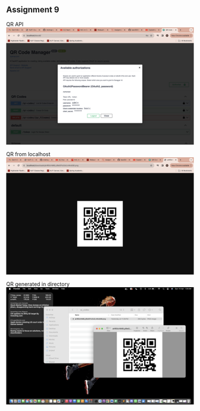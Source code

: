 ## Assignment 9

QR API![alt text](images/Authorization.png)

QR from localhost![alt text](<images/QR from link.png>)

QR generated in directory![alt text](<images/QR generated in folder.png>)